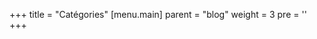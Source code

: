 +++
title = "Catégories"
[menu.main]
  parent = "blog"
  weight = 3
  pre = '<i class="fas fa-fw fa-folder me-1"></i>'
+++
